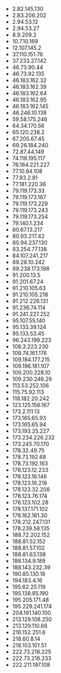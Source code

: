 * 2.82.145.130
* 2.83.206.202
* 2.94.53.12
* 2.94.53.27
* 8.9.209.2
* 10.7.10.169
* 12.107.145.2
* 37.110.151.76
* 37.233.27.142
* 46.73.90.44
* 46.73.92.135
* 46.183.162.32
* 46.183.162.39
* 46.183.162.64
* 46.183.162.95
* 46.183.162.145
* 46.246.10.138
* 59.58.175.246
* 64.34.170.56
* 65.120.238.2
* 67.205.67.45
* 69.26.184.240
* 72.87.44.149
* 74.118.195.117
* 76.164.221.227
* 77.10.84.108
* 77.93.2.81
* 77.181.220.36
* 79.119.173.33
* 79.119.173.167
* 79.119.173.229
* 79.119.173.243
* 79.119.173.254
* 79.140.1.234
* 80.67.13.217
* 80.93.217.42
* 80.94.237.130
* 83.254.77.138
* 84.107.241.217
* 89.28.10.242
* 89.238.173.198
* 91.200.13.5
* 91.201.67.24
* 91.210.105.63
* 91.210.105.218
* 91.212.226.131
* 91.236.74.114
* 91.241.227.252
* 95.107.55.140
* 95.133.39.124
* 95.133.53.45
* 96.243.199.223
* 108.3.223.230
* 108.74.161.176
* 109.184.177.215
* 109.196.181.107
* 109.200.228.10
* 109.230.246.29
* 113.53.252.106
* 115.75.92.113
* 118.182.20.242
* 123.125.156.167
* 173.2.111.13
* 173.165.65.93
* 173.165.65.94
* 173.193.25.227
* 173.234.226.232
* 173.245.70.170
* 178.32.49.75
* 178.73.192.68
* 178.73.192.163
* 178.123.12.233
* 178.123.16.146
* 178.123.16.216
* 178.123.32.208
* 178.123.76.174
* 178.123.102.28
* 178.137.171.102
* 178.162.181.30
* 178.212.247.131
* 178.239.58.135
* 188.72.202.152
* 188.81.52.152
* 188.81.57.102
* 188.81.63.138
* 188.134.9.189
* 188.143.232.39
* 190.85.130.18
* 194.183.4.16
* 195.62.25.119
* 195.138.85.190
* 195.205.171.48
* 195.229.241.174
* 204.191.140.100
* 213.129.108.250
* 213.129.110.68
* 216.152.251.6
* 218.60.8.14
* 218.103.101.51
* 222.73.218.225
* 222.73.218.233
* 222.211.197.108

